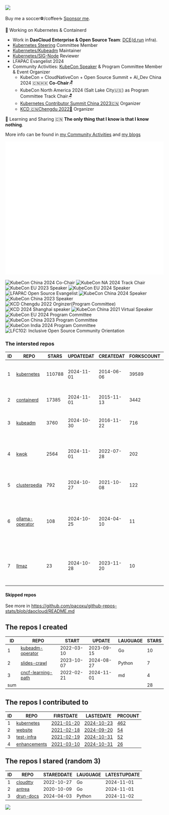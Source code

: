 ![](https://komarev.com/ghpvc/?username=pacoxu)

Buy me a soccer⚽️/coffee☕ [Sponsor me](https://github.com/sponsors/pacoxu/button).
  
 🔭 Working on Kubernetes & Containerd
- Work in **DaoCloud Enterprise & Open Source Team**: [DCE](https://www.daocloud.io/products/index.html)([d.run](https://d.run/) infra).
- [Kubernetes Steering](https://github.com/kubernetes/steering) Committee Member
- [Kubernetes/Kubeadm](https://github.com/kubernetes/kubeadm/) Maintainer
- [Kubernetes/SIG-Node](https://github.com/kubernetes/community/blob/master/sig-node/README.md) Reviewer
- LFAPAC Evangelist 2024
- Community Activities: [KubeCon Speaker](https://www.youtube.com/playlist?list=PLROmsd5kH8pBiN0Km1EepbzKoDiM5S6Ok) & Program Committee Member & Event Organizer
  - KubeCon + CloudNativeCon + Open Source Summit + AI_Dev China 2024 🇨🇳🇭🇰 **Co-Chair**🪑
  - KubeCon North America 2024 (Salt Lake City🇺🇸) as Program Committee Track Chair🪑
  - [Kubernetes Contributor Summit China 2023🇨🇳](https://www.kubernetes.dev/events/2023/kcscn/) Organizer
  - [KCD 🇨🇳Chengdu 2022🐼](https://community.cncf.io/kcd-chengdu/) Organizer

 🌱 Learning and Sharing
 🇨🇳 **The only thing that I know is that I know nothing**. 

More info can be found in [my Community Activities](https://github.com/pacoxu/pacoxu/blob/master/CommunityActivities.md) and [my blogs](https://github.com/pacoxu/pacoxu/blob/master/blog-list.md)

![Metrics](https://github.com/pacoxu/pacoxu/blob/master/github-metrics.svg)

<img alt="KubeCon China 2024 Co-Chair" src="https://github.com/user-attachments/assets/ec1dfcfd-f0a8-4a9a-b50d-014f094bf20d" width="150">
<img alt="KubeCon NA 2024 Track Chair" src="https://github.com/user-attachments/assets/353295cf-b247-48f9-a983-a389cb84671e" width="150">
<img alt="KubeCon EU 2023 Speaker" src="https://github.com/pacoxu/pacoxu/assets/2010320/cc81330f-29bf-4f63-a4c2-028cd2d0e787" width="150">
<img alt="KubeCon EU 2024 Speaker" src="https://github.com/pacoxu/pacoxu/assets/2010320/fa2d7ee7-c136-4a36-bab1-3b22ac1a6009" width="150">
<img alt="LFAPAC Open Source Evangelist" src="https://github.com/pacoxu/pacoxu/assets/2010320/dcaff1e1-44e2-4d01-8e75-d91d767bfb08" width="150">
<img alt="KubeCon China 2024 Speaker" src="https://github.com/user-attachments/assets/b67e1198-6ca7-4684-b87d-991f68957eee" width="80">
<img alt="KubeCon China 2023 Speaker" src="https://github.com/pacoxu/pacoxu/assets/2010320/1f105886-ed27-4e9f-9e3a-ac72faf75e1d" width="80">
<img alt="KCD Chengdu 2022 Orginzer(Program Committee)" src="https://github.com/pacoxu/pacoxu/assets/2010320/ec4a7785-216a-456c-ade7-67df2b517bb4" width="80">
<img alt="KCD 2024 Shanghai speaker" src="https://github.com/pacoxu/pacoxu/assets/2010320/dd491e98-23a0-40af-8cfe-37646334b93d" width="80">
<img alt="KubeCon China 2021 Virtual Speaker" src="https://github.com/pacoxu/pacoxu/assets/2010320/496e7308-d8c9-4f64-81ca-be25552b0916" width="80">
<img alt="KubeCon EU 2024 Program Committee" src="https://github.com/pacoxu/pacoxu/assets/2010320/a167e695-9e44-4e67-add1-599c8e5c05a8" width="80">
<img alt="KubeCon China 2023 Program Committee" src="https://github.com/pacoxu/pacoxu/assets/2010320/3aa41135-af51-4990-8227-e6f61f6c1700" width="80">
<img alt="KubeCon India 2024 Program Committee" src="https://github.com/user-attachments/assets/b4b996f8-367c-4b27-b5a1-c7549ccfedc8" width="80">
<img alt="LFC102: Inclusive Open Source Community Orientation" src="https://github.com/user-attachments/assets/6ad503ac-4dfd-445a-a12f-440c3ff4ed6c" width="80">
<!--
-->


<!--START_SECTION:github_repos-->
### The intersted repos
| ID |                               REPO                               | STARS  | UPDATEDAT  | CREATEDAT  | FORKSCOUNT |                                             DESCRIPTIONS                                              |
|----|------------------------------------------------------------------|--------|------------|------------|------------|-------------------------------------------------------------------------------------------------------|
|  1 | [kubernetes](https://github.com/kubernetes/kubernetes)           | 110788 | 2024-11-01 | 2014-06-06 |      39589 | Production-Grade Container Scheduling and Management                                                  |
|  2 | [containerd](https://github.com/containerd/containerd)           |  17385 | 2024-11-01 | 2015-11-13 |       3442 | An open and reliable container runtime                                                                |
|  3 | [kubeadm](https://github.com/kubernetes/kubeadm)                 |   3760 | 2024-10-30 | 2016-11-22 |        716 | Aggregator for issues filed against kubeadm                                                           |
|  4 | [kwok](https://github.com/kubernetes-sigs/kwok)                  |   2564 | 2024-11-01 | 2022-07-28 |        202 | Kubernetes WithOut Kubelet -  Simulates thousands of Nodes and Clusters.                              |
|  5 | [clusterpedia](https://github.com/clusterpedia-io/clusterpedia)  |    792 | 2024-10-27 | 2021-10-08 |        122 | The Encyclopedia of Kubernetes clusters                                                               |
|  6 | [ollama-operator](https://github.com/nekomeowww/ollama-operator) |    108 | 2024-10-25 | 2024-04-10 |         11 | Yet another operator for running large language models on Kubernetes with ease. Powered by Ollama! 🐫 |
|  7 | [llmaz](https://github.com/InftyAI/llmaz)                        |     23 | 2024-10-28 | 2023-11-20 |         10 | ☸️ Easy, advanced inference platform for large language models on Kubernetes                          |



#### Skipped repos
<!--END_SECTION:github_repos-->
See more in https://github.com/pacoxu/github-repos-stats/blob/daocloud/README.md


<!--START_SECTION:my_github-->
## The repos I created
| ID  |                                REPO                                |   START    |   UPDATE   | LAUGUAGE | STARS |
|-----|--------------------------------------------------------------------|------------|------------|----------|-------|
|   1 | [kubeadm-operator](https://github.com/pacoxu/kubeadm-operator)     | 2022-03-10 | 2023-09-15 | Go       |    10 |
|   2 | [slides-crawl](https://github.com/pacoxu/slides-crawl)             | 2023-10-07 | 2024-08-27 | Python   |     7 |
|   3 | [cncf-learning-path](https://github.com/pacoxu/cncf-learning-path) | 2022-02-21 | 2024-11-01 | md       |     4 |
| sum |                                                                    |            |            |          |    28 |

## The repos I contributed to
| ID |                            REPO                            |                             FIRSTDATE                              |                             LASTEDATE                              |                                     PRCOUNT                                      |
|----|------------------------------------------------------------|--------------------------------------------------------------------|--------------------------------------------------------------------|----------------------------------------------------------------------------------|
|  1 | [kubernetes](https://github.com/kubernetes/kubernetes)     | [2021-01-20](https://github.com/kubernetes/kubernetes/pull/98205)  | [2024-10-23](https://github.com/kubernetes/kubernetes/pull/128280) | [462](https://github.com/kubernetes/kubernetes/pulls?q=is%3Apr+author%3Apacoxu)  |
|  2 | [website](https://github.com/kubernetes/website)           | [2021-02-18](https://github.com/kubernetes/website/pull/26607)     | [2024-09-20](https://github.com/kubernetes/website/pull/48008)     | [54](https://github.com/kubernetes/website/pulls?q=is%3Apr+author%3Apacoxu)      |
|  3 | [test-infra](https://github.com/kubernetes/test-infra)     | [2021-02-19](https://github.com/kubernetes/test-infra/pull/20909)  | [2024-10-31](https://github.com/kubernetes/test-infra/pull/33741)  | [52](https://github.com/kubernetes/test-infra/pulls?q=is%3Apr+author%3Apacoxu)   |
|  4 | [enhancements](https://github.com/kubernetes/enhancements) | [2021-03-10](https://github.com/kubernetes/enhancements/pull/2563) | [2024-10-31](https://github.com/kubernetes/enhancements/pull/4938) | [26](https://github.com/kubernetes/enhancements/pulls?q=is%3Apr+author%3Apacoxu) |

## The repos I stared (random 3)
| ID |                       REPO                       | STAREDDATE | LAUGUAGE | LATESTUPDATE |
|----|--------------------------------------------------|------------|----------|--------------|
|  1 | [cloudtty](https://github.com/cloudtty/cloudtty) | 2022-10-27 | Go       | 2024-11-01   |
|  2 | [antrea](https://github.com/antrea-io/antrea)    | 2020-10-09 | Go       | 2024-11-01   |
|  3 | [drun-docs](https://github.com/d-run/drun-docs)  | 2024-04-03 | Python   | 2024-11-02   |

<!--END_SECTION:my_github-->

<a href="https://pacoxu.wordpress.com/">
  <img align="left" src="https://github-readme-stats.vercel.app/api?username=pacoxu&show_icons=true" />
</a>


<!--  If a trivial fix such as a broken link, typo, or grammar mistake, review the entire document for other potential mistakes. Do not open multiple PRs for small fixes in the same document.
https://github.com/kubernetes/community/blob/master/contributors/guide/pull-requests.md#trivial-edits -->
